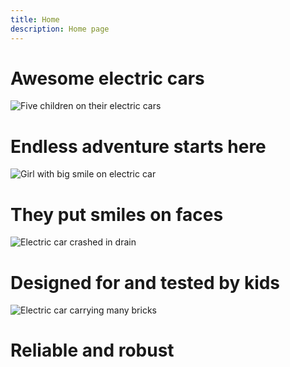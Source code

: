 ```yaml
---
title: Home
description: Home page
---
```


# Awesome electric cars

![Five children on their electric cars](/five-kids-and-cars.jpg)

# Endless adventure starts here

![Girl with big smile on electric car](/sophie-birthday.jpg)
# They put smiles on faces


![Electric car crashed in drain](/ethan-crash-drain.jpg)
# Designed for and tested by kids

![Electric car carrying many bricks](/ethan-bricks.jpg)
# Reliable and robust